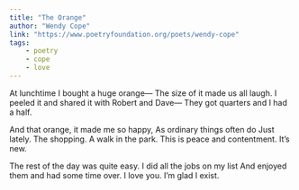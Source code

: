 ```yaml
---
title: "The Orange"
author: "Wendy Cope"
link: "https://www.poetryfoundation.org/poets/wendy-cope"
tags: 
    - poetry
    - cope
    - love
---
```


At lunchtime I bought a huge orange—
The size of it made us all laugh.
I peeled it and shared it with Robert and Dave—
They got quarters and I had a half.

And that orange, it made me so happy,
As ordinary things often do
Just lately. The shopping. A walk in the park.
This is peace and contentment. It’s new.

The rest of the day was quite easy.
I did all the jobs on my list
And enjoyed them and had some time over.
I love you. I’m glad I exist.